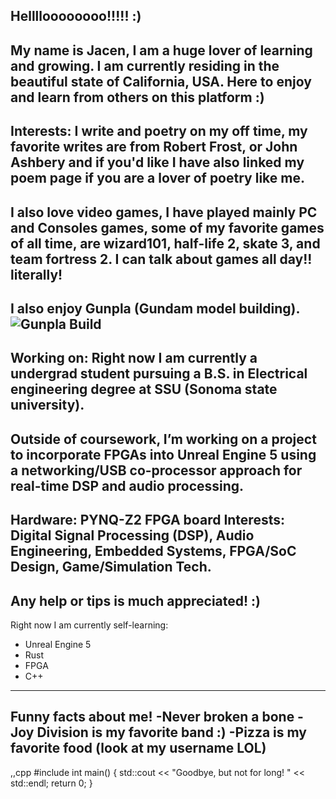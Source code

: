 ## Helllloooooooo!!!!! :)
My name is Jacen, I am a huge lover of learning and growing. I am currently residing in the beautiful state of California, USA. Here to enjoy and learn from others on this platform :) 
-------------------------------
Interests: 
I write and poetry on my off time, my favorite writes are from Robert Frost, or John Ashbery and if you'd like I have also linked my poem page if you are a lover of poetry like me.
-----------------------------------------------------
I also love video games, I have played mainly PC and Consoles games, some of my favorite games of all time, are wizard101, half-life 2, skate 3, and team fortress 2. I can talk about games all day!! literally!
------------------------
I also enjoy Gunpla (Gundam model building).
![Gunpla Build](https://github.com/user-attachments/assets/95c68e5c-2096-4af8-9a15-661461486dd3)
------------------------------------------------
Working on:
Right now I am currently a undergrad student pursuing a B.S. in Electrical engineering degree at SSU (Sonoma state university).
-----------------------------------------------------------------
Outside of coursework, I’m working on a project to incorporate FPGAs into Unreal Engine 5 using a networking/USB co-processor approach for real-time DSP and audio processing.
--------------------------------------------------
Hardware: PYNQ-Z2 FPGA board
Interests: Digital Signal Processing (DSP), Audio Engineering, Embedded Systems, FPGA/SoC Design, Game/Simulation Tech.
---------------------------------------------------------
Any help or tips is much appreciated! :)
---------------------------------------------------
Right now I am currently self-learning:
- Unreal Engine 5
- Rust
- FPGA
- C++
-------------------------
Funny facts about me!
-Never broken a bone
-Joy Division is my favorite band :)
-Pizza is my favorite food (look at my username LOL)
------------------------------------------
,,cpp
#include <iostream>
int main() {
    std::cout << "Goodbye, but not for long! " << std::endl;
    return 0;
}


